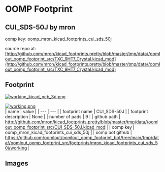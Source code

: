 # OOMP Footprint  
## CUI_SDS-50J  by mron  
  
oomp key: oomp_mron_kicad_footprints_cui_sds_50j  
  
source repo at: [http://github.com/mron/kicad_footprints.pretty/blob/master/tmp/data//oomlout_oomp_footprint_src/TXC_9HT7_Crystal.kicad_mod](http://github.com/mron/kicad_footprints.pretty/blob/master/tmp/data//oomlout_oomp_footprint_src/TXC_9HT7_Crystal.kicad_mod)  
## Footprint  
  
[![working_kicad_pcb_3d.png](working_kicad_pcb_3d_600.png)](working_kicad_pcb_3d.png)  
  
[![working.png](working_600.png)](working.png)  
| name | value | 
| --- | --- | 
| footprint name | CUI_SDS-50J | 
| footprint description | None | 
| number of pads | 9 | 
| github path | http://github.com/mron/kicad_footprints.pretty/blob/master/tmp/data//oomlout_oomp_footprint_src/CUI_SDS-50J.kicad_mod | 
| oomp key | oomp_mron_kicad_footprints_cui_sds_50j | 
| oomp bot github | https://github.com/oomlout/oomlout_oomp_footprint_bot/tree/main/tmp/data//oomlout_oomp_footprint_src/footprints/mron_kicad_footprints_cui_sds_50j/working | 
## Images  
